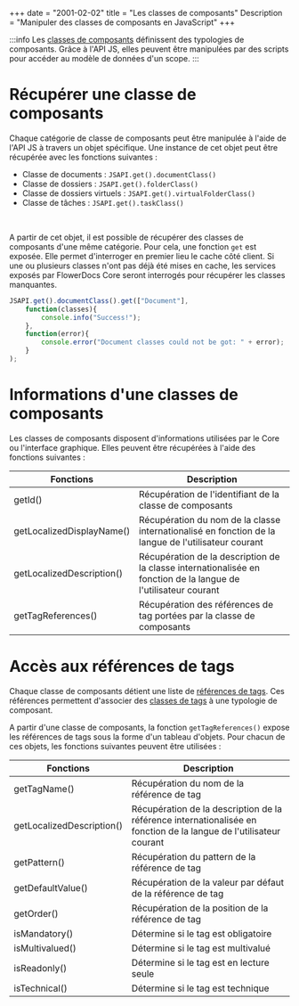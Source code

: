 +++
date = "2001-02-02"
title = "Les classes de composants"
Description = "Manipuler des classes de composants en JavaScript"
+++

:::info
Les [classes de composants](broken-link.md) définissent des typologies de composants.
Grâce à l'API JS, elles peuvent être manipulées par des scripts pour accéder au modèle de données d'un scope.
:::


# Récupérer une classe de composants

Chaque catégorie de classe de composants peut être manipulée à l'aide de l'API JS à travers un objet spécifique. 
Une instance de cet objet peut être récupérée avec les fonctions suivantes : 

* Classe de documents : ``JSAPI.get().documentClass()``
* Classe de dossiers : ``JSAPI.get().folderClass()``
* Classe de dossiers virtuels : ``JSAPI.get().virtualFolderClass()``
* Classe de tâches : ``JSAPI.get().taskClass()``

<br/>

A partir de cet objet, il est possible de récupérer des classes de composants d'une même catégorie. Pour cela, une fonction `get` est exposée. Elle permet d'interroger en premier lieu le cache côté client. Si une ou plusieurs classes n'ont pas déjà été mises en cache, les services exposés par FlowerDocs Core seront interrogés pour récupérer les classes manquantes.

```javascript
JSAPI.get().documentClass().get(["Document"], 
	function(classes){
		console.info("Success!");
	},
	function(error){
		console.error("Document classes could not be got: " + error);
	}
);
```


# Informations d'une classes de composants

Les classes de composants disposent d'informations utilisées par le Core ou l'interface graphique. Elles peuvent être récupérées à l'aide des fonctions suivantes : 

| Fonctions                                             | Description                                                                                                    |
|-------------------------------------------------------|----------------------------------------------------------------------------------------------------------------|
|getId()                                                | Récupération de l'identifiant de la classe de composants                                                        |        
|getLocalizedDisplayName()                              | Récupération du nom de la classe internationalisé en fonction de la langue de l'utilisateur courant            |        
|getLocalizedDescription()                              | Récupération de la description de la classe internationalisée en fonction de la langue de l'utilisateur courant |        
|getTagReferences()                                     | Récupération des références de tag portées par la classe de composants                                          |        

<!--- Does not work actually
|getDisplayNames()                                      | Récupération des noms de la classe                                                                             |        
|getDescriptions()                                      | Récupération des descriptions de la classe                                                                     |        

Pour les fonctions ``getDisplayNames()`` et ``getDescriptions()``, les retours sont sous la forme de libellé I18N 
--> 
 

# Accès aux références de tags 

Chaque classe de composants détient une liste de [références de tags](broken-link.md). Ces références permettent d'associer des [classes de tags](broken-link.md) à une typologie de composant.

A partir d'une classe de composants, la fonction `getTagReferences()` expose les références de tags sous la forme d'un tableau d'objets. Pour chacun de ces objets, les fonctions suivantes peuvent être utilisées : 


| Fonctions                                             | Description                                                                                                       |
|-------------------------------------------------------|----------------------------------------------------------------------|
|getTagName()                                           | Récupération du nom de la référence de tag                                                                        |        
|getLocalizedDescription()                              | Récupération de la description de la référence internationalisée en fonction de la langue de l'utilisateur courant |        
|getPattern()                                           | Récupération du pattern de la référence de tag                                                                    |        
|getDefaultValue()                                      | Récupération de la valeur par défaut de la référence de tag                                                       |        
|getOrder()                                             | Récupération de la position de la référence de tag                                                                |        
|isMandatory()                                          | Détermine si le tag est obligatoire                                                                               |        
|isMultivalued()                                        | Détermine si le tag est multivalué                                                                                |        
|isReadonly()                                           | Détermine si le tag est en lecture seule                                                                          |        
|isTechnical()                                          | Détermine si le tag est technique                                                                                 |        

